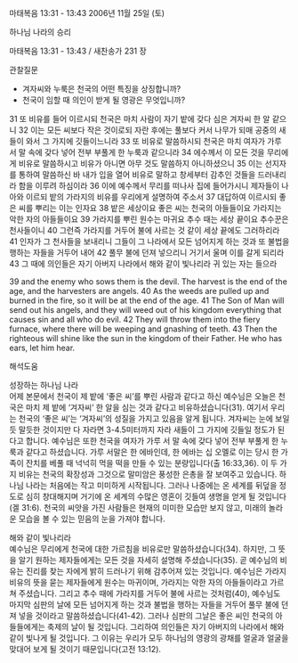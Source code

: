 마태복음 13:31 - 13:43 
2006년 11월 25일 (토)

하나님 나라의 승리



마태복음 13:31 - 13:43 / 새찬송가 231 장


관찰질문
- 겨자씨와 누룩은 천국의 어떤 특징을 상징합니까?
- 천국이 임할 때 의인이 받게 될 영광은 무엇입니까?

31 또 비유를 들어 이르시되 천국은 마치 사람이 자기 밭에 갖다 심은 겨자씨 한 알 같으니 32 이는 모든 씨보다 작은 것이로되 자란 후에는 풀보다 커서 나무가 되매 공중의 새들이 와서 그 가지에 깃들이느니라 33 또 비유로 말씀하시되 천국은 마치 여자가 가루 서 말 속에 갖다 넣어 전부 부풀게 한 누룩과 같으니라 34 에수께서 이 모든 것을 무리에게 비유로 말씀하시고 비유가 아니면 아무 것도 말씀하지 아니하셨으니 35 이는 선지자를 통하여 말씀하신 바 내가 입을 열어 비유로 말하고 창세부터 감추인 것들을 드러내리라 함을 이루려 하심이라 36 이에 예수께서 무리를 떠나사 집에 들어가시니 제자들이 나아와 이르되 밭의 가라지의 비유를 우리에게 설명하여 주소서 37 대답하여 이르시되 좋은 씨를 뿌리는 이는 인자요 38 밭은 세상이요 좋은 씨는 천국의 아들들이요 가라지는 악한 자의 아들들이요 39 가라지를 뿌린 원수는 마귀요 추수 때는 세상 끝이요 추수꾼은 천사들이니 40 그런즉 가라지를 거두어 불에 사르는 것 같이 세상 끝에도 그러하리라 41 인자가 그 천사들을 보내리니 그들이 그 나라에서 모든 넘어지게 하는 것과 또 불법을 행하는 자들을 거두어 내어 42 풀무 불에 던져 넣으리니 거기서 울며 이를 갈게 되리라 43 그 때에 의인들은 자기 아버지 나라에서 해와 같이 빛나리라 귀 있는 자는 들으라  

39  and the enemy who sows them is the devil. The harvest is the end of the age, and the harvesters are angels. 40  As the weeds are pulled up and burned in the fire, so it will be at the end of the age. 41  The Son of Man will send out his angels, and they will weed out of his kingdom everything that causes sin and all who do evil. 42  They will throw them into the fiery furnace, where there will be weeping and gnashing of teeth. 43  Then the righteous will shine like the sun in the kingdom of their Father. He who has ears, let him hear.

해석도움





성장하는 하나님 나라  
어제 본문에서 천국이 제 밭에 ‘좋은 씨’를 뿌린 사람과 같다고 하신 예수님은 오늘은 천국은 마치 제 밭에 ‘겨자씨’ 한 알을 심는 것과 같다고 비유하셨습니다(31). 여기서 우리는 천국의 ‘좋은 씨’는 ‘겨자씨’의 성질을 가지고 있음을 알게 됩니다. 겨자씨는 눈에 보일 듯 말듯한 것이지만 다 자라면 3-4.5미터까지 자라 새들이 그 가지에 깃들일 정도가 된다고 합니다. 예수님은 또한 천국을 여자가 가루 서 말 속에 갖다 넣어 전부 부풀게 한 누룩과 같다고 하셨습니다. 가루 서말은 한 에바인데, 한 에바는 십 오멜로 이는 당시 한 가족이 잔치를 베풀 때 넉넉히 먹을 떡을 만들 수 있는 분량입니다(출 16:33,36). 이 두 가지 비유는 천국의 확장성과 그것으로 말미암은 풍성한 은총을 잘 보여주고 있습니다. 하나님 나라는 처음에는 작고 미미하게 시작됩니다. 그러나 나중에는 온 세계를 뒤덮을 정도로 심히 창대해지며 거기에 온 세계의 수많은 영혼이 깃들여 생명을 얻게 될 것입니다(겔 31:6). 천국의 씨앗을 가진 사람들은 현재의 미미한 모습만 보지 않고, 미래의 놀라운 모습을 볼 수 있는 믿음의 눈을 가져야 합니다.   

해와 같이 빛나리라  
예수님은 무리에게 천국에 대한 가르침을 비유로만 말씀하셨습니다(34). 하지만, 그 뜻을 알기 원하는 제자들에게는 모든 것을 자세히 설명해 주셨습니다(35). 곧 예수님의 비유는 진리를 찾는 자에게 밝히 드러나기 위해 감추어져 있는 것입니다. 예수님은 가라지 비유의 뜻을 묻는 제자들에게 원수는 마귀이며, 가라지는 악한 자의 아들들이라고 가르쳐 주셨습니다. 그리고 추수 때에 가라지를 거두어 불에 사르는 것처럼(40), 예수님도 마지막 심판의 날에 모든 넘어지게 하는 것과 불법을 행하는 자들을 거두어 풀무 불에 던져 넣을 것이라고 말씀하셨습니다(41-42). 그러나 심판의 그날은 좋은 씨인 천국의 아들들에게는 축제의 날이 될 것입니다. 그리하여 의인들은 자기 아버지의 나라에서 해와 같이 빛나게 될 것입니다. 그 이유는 우리가 모두 하나님의 영광의 광채를 얼굴과 얼굴을 맞대어 보게 될 것이기 때문입니다(고전 13:12).